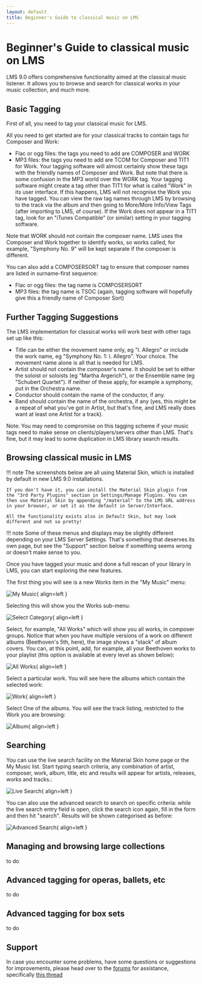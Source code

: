 ```yaml
---
layout: default
title: Beginner's Guide to classical music on LMS
---
```


# Beginner's Guide to classical music on LMS

LMS 9.0 offers comprehensive functionality aimed at the classical music listener. It allows you to browse and search for classical works in your music collection, and much more.

## Basic Tagging

First of all, you need to tag your classical music for LMS.

All you need to get started are for your classical tracks to contain tags for Composer and Work:

- Flac or ogg files: the tags you need to add are COMPOSER and WORK
- MP3 files: the tags you need to add are TCOM for Composer and TIT1 for Work. Your tagging software will almost certainly show these tags with the friendly names of Composer and Work. But note that there is some confusion in the MP3 world over the WORK tag. Your tagging software might create a tag other than TIT1 for what is called "Work" in its user interface. If this happens, LMS will not recognise the Work you have tagged. You can view the raw tag names through LMS by browsing to the track via the album and then going to More/More Info/View Tags (after importing to LMS, of course). If the Work does not appear in a TIT1 tag, look for an "iTunes Compatible" (or similar) setting in your tagging software.

Note that WORK should not contain the composer name. LMS uses the Composer and Work together to identify works, so works called, for example, "Symphony No. 9" will be kept separate if the composer is different.

You can also add a COMPOSERSORT tag to ensure that composer names are listed in surname-first sequence:

- Flac or ogg files: the tag name is COMPOSERSORT
- MP3 files: the tag name is TSOC (again, tagging software will hopefully give this a friendly name of Composer Sort)

## Further Tagging Suggestions

The LMS implementation for classical works will work best with other tags set up like this:

- Title can be either the movement name only, eg "I. Allegro" or include the work name, eg  "Symphony No. 1: I. Allegro". Your choice. The movement name alone is all that is needed for LMS.
- Artist should not contain the composer's name. It should be set to either the soloist or soloists (eg "Martha Argerich"), or the Ensemble name (eg "Schubert Quartet"). If neither of these apply, for example a symphony, put in the Orchestra name.
- Conductor should contain the name of the conductor, if any.
- Band should contain the name of the orchestra, if any (yes, this might be a repeat of what you've got in Artist, but that's fine, and LMS really does want at least one Artist for a track).

Note: You may need to compromise on this tagging scheme if your music tags need to make sense on clients/players/servers other than LMS. That's fine, but it may lead to some duplication in LMS library search results.

## Browsing classical music in LMS

!!! note
	The screenshots below are all using Material Skin, which is installed by default in new LMS 9.0 installations.

	If you don't have it, you can install the Material Skin plugin from the "3rd Party Plugins" section in Settings/Manage Plugins. You can then use Material Skin by appending "/material" to the LMS URL address in your browser, or set it as the default in Server/Interface.

	All the functionality exists also in Default Skin, but may look different and not so pretty!

!!! note
	Some of these menus and displays may be slightly different depending on your LMS Server Settings. That's something that deserves its own page, but see the "Support" section below if something seems wrong or doesn't make sense to you.

Once you have tagged your music and done a full rescan of your library in LMS, you can start exploring the new features.

The first thing you will see is a new Works item in the "My Music" menu:

![My Music](assets/classical/Material-my-music.png){ align=left }

Selecting this will show you the Works sub-menu:

![Select Category](assets/classical/works-category.png){ align=left }

Select, for example, "All Works" which will show you all works, in composer groups. Notice that when you have multiple versions of a work on different albums (Beethoven's 5th, here), the image shows a "stack" of album covers. You can, at this point, add, for example, all your Beethoven works to your playlist (this option is available at every level as shown below):

![All Works](assets/classical/play_all_beethoven.png){ align=left }

Select a particular work. You will see here the albums which contain the selected work:

![Work](assets/classical/beethoven_5_albums.png){ align=left }

Select One of the albums. You will see the track listing, restricted to the Work you are browsing:

![Album](assets/classical/Beethoven_5_zinman.png){ align=left }

## Searching

You can use the live search facility on the Material Skin home page or the My Music list. Start typing search criteria, any combination of artist, composer, work, album, title, etc and results will appear for artists, releases, works and tracks.:

![Live Search](assets/classical/live_search.png){ align=left }

You can also use the advanced search to search on specific criteria: while the live search entry field is open, click the search icon again, fill in the form and then hit "search". Results will be shown categorised as before:

![Advanced Search](assets/classical/advanced_search.png){ align=left }

## Managing and browsing large collections
to do

## Advanced tagging for operas, ballets, etc
to do

## Advanced tagging for box sets
to do

## Support

In case you encounter some problems, have some questions or suggestions for improvements, please head over to the [forums](https://forums.lyrion.org) for assistance,  specifically [this thread](https://forums.lyrion.org/forum/user-forums/logitech-media-server/1737175-lyrion-music-server-9-0-0-classical-works-functionality-support)
